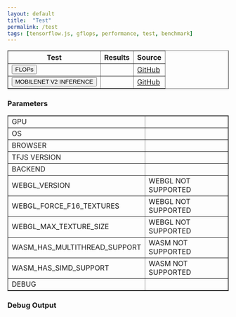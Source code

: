 ```yaml
---
layout: default
title:  "Test"
permalink: /test
tags: [tensorflow.js, gflops, performance, test, benchmark]
---
```



<!-- ===================================================  -->
<!-- Test Results                                          -->
<!-- ===================================================  -->
<div id='div-testresults'>
  <table id='table-hostinfo' border='1'>
    <tr>
      <th>Test</th>
      <th>Results</th>
      <th>Source</th>
    </tr>
    <tr>
      <td><button onclick="StartTest('FLOPS')">FLOPs</button></td>
      <td id="FLOPS"></td>
      <td><a href="https://github.com/ai-z/ai-z.github.io/blob/dafdb1fb1b007743510dceaa8a84762ad5bdc522/scripts/worker.js#L42">GitHub</a></td>
    </tr>
    <tr>
      <td><button onclick="StartTest('MOBILENET')">MOBILENET V2 INFERENCE</button></td>
      <td id="MOBILENET"></td>
      <td><a href="https://github.com/ai-z/ai-z.github.io/blob/dafdb1fb1b007743510dceaa8a84762ad5bdc522/scripts/worker.js#L50">GitHub</a></td>
    </tr>
  </table>


<!-- ===================================================  -->
<!-- Parameters                                           -->
<!-- ===================================================  -->
<h3> Parameters </h3>
<div id='div-hostinfo'>
  <table id='table-hostinfo' border='1' border-width='2px'>
    <tr> <td>GPU</td> <td id="host-gpu"></td> </tr>
    <tr> <td>OS</td> <td id="host-os"></td> </tr>
    <tr> <td>BROWSER</td> <td id="host-browser"></td> </tr>
    <tr> <td>TFJS VERSION</td> <td id='host-tfversion'></td></tr>
    <tr> <td>BACKEND</td> <td id='host-tfbackend'></td> </tr>
    <tr> <td>WEBGL_VERSION</td> <td id='host-webglversion'>WEBGL NOT SUPPORTED</td> </tr>
    <tr> <td>WEBGL_FORCE_F16_TEXTURES</td> <td id='host-forcef16'>WEBGL NOT SUPPORTED</td> </tr>
    <tr> <td>WEBGL_MAX_TEXTURE_SIZE</td> <td id='WEBGL_MAX_TEXTURE_SIZE'>WEBGL NOT SUPPORTED</td> </tr>
    <tr> <td>WASM_HAS_MULTITHREAD_SUPPORT</td> <td id='WASM_HAS_MULTITHREAD_SUPPORT'>WASM NOT SUPPORTED</td> </tr>
    <tr> <td>WASM_HAS_SIMD_SUPPORT</td> <td id='WASM_HAS_SIMD_SUPPORT'>WASM NOT SUPPORTED</td> </tr>
    <tr> <td>DEBUG</td> <td id='host-debug'></td> </tr>
  </table>
  </div>

<!-- Canvas is needed to get GPU info -->
<canvas id="glcanvas" width="0" height="0"> </canvas>


<!-- ===================================================  -->
<!-- Output                                                 -->
<!-- ===================================================  -->
<h3> Debug Output</h3>

<texarea type="text" id='test-output' style="white-space: pre-wrap;">

<script>
var node = document.getElementById('test-output');
node.innerHTML += "FIRST";
</script>

<script src="scripts/main.js"></script>
